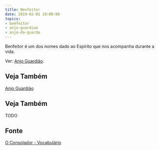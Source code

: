 ```yaml
---
title: Benfeitor
date: 2019-02-01 19:00:00
topics:
- bemfeitor
- anjo-guardiao
- anjo-da-guarda
---
```


Benfeitor é um dos nomes dado ao Espírito que nos acompanha durante a vida.

Ver: [Anjo Guardião](../anjo-guardiao).

## Veja Também
[Anjo Guardião](../anjo-guardiao)  

## Veja Também
TODO

## Fonte
[O Consolador - Vocabulário](http://www.oconsolador.com.br/linkfixo/vocabulario/principal.html)


